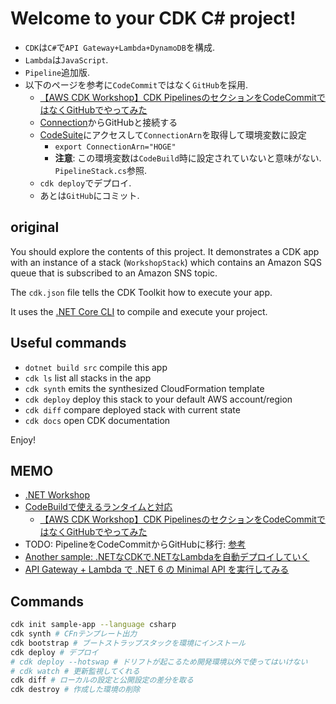 # Welcome to your CDK C# project!

- `CDK`は`C#`で`API Gateway+Lambda+DynamoDB`を構成.
- `Lambda`は`JavaScript`.
- `Pipeline`追加版.
- 以下のページを参考に`CodeCommit`ではなく`GitHub`を採用.
  - [【AWS CDK Workshop】CDK PipelinesのセクションをCodeCommitではなくGitHubでやってみた](https://qiita.com/shimi7o/items/cf69aac8e4b5f2f1dd52)
  - [Connection](https://ap-northeast-1.console.aws.amazon.com/codesuite/settings/connections?region=ap-northeast-1&connections-meta=eyJmIjp7InRleHQiOiIifSwicyI6e30sIm4iOjIwLCJpIjowfQ)からGitHubと接続する
  - [CodeSuite](https://ap-northeast-1.console.aws.amazon.com/codesuite/settings)にアクセスして`ConnectionArn`を取得して環境変数に設定
    - `export ConnectionArn="HOGE"`
    - **注意**: この環境変数は`CodeBuild`時に設定されていないと意味がない.
      `PipelineStack.cs`参照.
  - `cdk deploy`でデプロイ.
  - あとは`GitHub`にコミット.

## original

You should explore the contents of this project. It demonstrates a CDK app with an instance of a stack (`WorkshopStack`)
which contains an Amazon SQS queue that is subscribed to an Amazon SNS topic.

The `cdk.json` file tells the CDK Toolkit how to execute your app.

It uses the [.NET Core CLI](https://docs.microsoft.com/dotnet/articles/core/) to compile and execute your project.

## Useful commands

* `dotnet build src` compile this app
* `cdk ls`           list all stacks in the app
* `cdk synth`       emits the synthesized CloudFormation template
* `cdk deploy`      deploy this stack to your default AWS account/region
* `cdk diff`        compare deployed stack with current state
* `cdk docs`        open CDK documentation

Enjoy!

## MEMO

- [.NET Workshop](https://cdkworkshop.com/ja/40-dotnet.html)
- [CodeBuildで使えるランタイムと対応](https://docs.aws.amazon.com/codebuild/latest/userguide/available-runtimes.html)
  - [【AWS CDK Workshop】CDK PipelinesのセクションをCodeCommitではなくGitHubでやってみた](https://qiita.com/shimi7o/items/cf69aac8e4b5f2f1dd52)
- TODO: PipelineをCodeCommitからGitHubに移行: [参考](https://qiita.com/shimi7o/items/cf69aac8e4b5f2f1dd52)
- [Another sample: .NETなCDKで.NETなLambdaを自動デプロイしていく](https://buildersbox.corp-sansan.com/entry/2021/05/31/110000)
- [API Gateway + Lambda で .NET 6 の Minimal API を実行してみる](https://dev.classmethod.jp/articles/api-gateway-lambda-net-6-minimal-api/)

## Commands

```sh
cdk init sample-app --language csharp
cdk synth # CFnテンプレート出力
cdk bootstrap # ブートストラップスタックを環境にインストール
cdk deploy # デプロイ
# cdk deploy --hotswap # ドリフトが起こるため開発環境以外で使ってはいけない
# cdk watch # 更新監視してくれる
cdk diff # ローカルの設定と公開設定の差分を取る
cdk destroy # 作成した環境の削除
```

